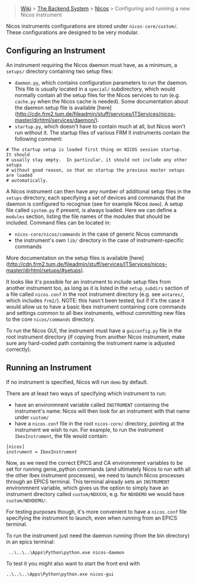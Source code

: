 > [Wiki](Home) > [The Backend System](The-Backend-System) > [Nicos](Nicos) > Configuring and running a new Nicos instrument

Nicos instruments configurations are stored under ```nicos-core/custom/```. These configurations are designed to be very modular.

## Configuring an Instrument

An instrument requiring the Nicos daemon must have, as a minimum, a ```setups/``` directory containing two setup files:
* ```daemon.py```, which contains configuration parameters to run the daemon. This file is usually located in a ```special/``` subdirectory, which would normally contain all the setup files for the Nicos services to run (e.g. ```cache.py``` when the Nicos cache is needed). Some documentation about the daemon setup file is available [here] (http://cdn.frm2.tum.de/fileadmin/stuff/services/ITServices/nicos-master/dirhtml/services/daemon/).
* ```startup.py```, which doesn't have to contain much at all, but Nicos won't run without it. The startup files of various FRM II instruments contain the following comment:
```
# The startup setup is loaded first thing on NICOS session startup.  It should
# usually stay empty.  In particular, it should not include any other setups
# without good reason, so that on startup the previous master setups are loaded
# automatically.
```

A Nicos instrument can then have any number of additional setup files in the ```setups``` directory, each specifying a set of devices and commands that the daemon is configured to recognise (see for example Nicos ```demo```). A setup file called ```system.py``` if present, is always loaded. Here we can define a ```modules``` section, listing the file names of the modules that should be included. Command files can be located in:
* ```nicos-core/nicos/commands``` in the case of generic Nicos commands
* the instrument's own ```lib/``` directory in the case of instrument-specific commands

More documentation on the setup files is available [here] (http://cdn.frm2.tum.de/fileadmin/stuff/services/ITServices/nicos-master/dirhtml/setups/#setups).


It looks like it's possible for an instrument to include setup files from another instrument too, as long as it is listed in the ```setup_subdirs``` section of a file called ```nicos.conf``` in the root instrument directory (e.g. see ```antares/```, which includes ```frm2/```). NOTE: this hasn't been tested, but if it's the case it would allow us to have a basic Ibex instrument containing core commands and settings common to all Ibex instruments, without committing new files to the core ```nicos/commands``` directory.

To run the Nicos GUI, the instrument must have a ```guiconfig.py``` file in the root instrument directory (if copying from another Nicos instrument, make sure any hard-coded path containing the instrument name is adjusted correctly).

## Running an Instrument

If no instrument is specified, Nicos will run ```demo``` by default.

There are at least two ways of specifying which instrument to run:
* have an environmnent variable called ```INSTRUMENT``` containing the instrument's name: Nicos will then look for an instrument with that name under ```custom/```
* have a ```nicos.conf``` file in the root ```nicos-core/``` directory, pointing at the instrument we wish to run. For example, to run the instrument ```IbexInstrument```, the file would contain:
```
[nicos]
instrument = IbexInstrument
```

Now, as we need the correct EPICS and CA environmnent variables to be set for running genie_python commands (and ultimately Nicos to run with all the other Ibex instrument processes), we need to launch Nicos processes through an EPICS terminal. This terminal already sets an ```INSTRUMENT``` environmnent variable, which gives us the option to simply have an instrument directory called ```custom/NDXXXX```, e.g. for ```NDXDEMO``` we would have ```custom/NDXDEMO/```.

For testing purposes though, it's more convenient to have a ```nicos.conf``` file specifying the instrument to launch, even when running from an EPICS terminal.

To run the instrument just need the daemon running (from the bin directory) in an epics terminal:

     ..\..\..\Apps\Python\python.exe nicos-daemon

To test it you might also want to start the front end with

    ..\..\..\Apps\Python\python.exe nicos-gui

